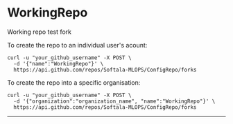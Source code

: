 # WorkingRepo
Working repo test fork

To create the repo to an individual user's acount:

```
curl -u "your_github_username" -X POST \
  -d '{"name":"WorkingRepo"}' \
  https://api.github.com/repos/Softala-MLOPS/ConfigRepo/forks
```

To create the repo into a specific organisation:

```
curl -u "your_github_username" -X POST \
  -d '{"organization":"organization_name", "name":"WorkingRepo"}' \
  https://api.github.com/repos/Softala-MLOPS/ConfigRepo/forks
```


****
```
